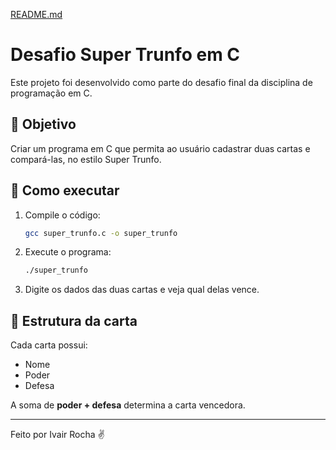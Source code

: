 [README.md](https://github.com/user-attachments/files/22200279/README.md)
# Desafio Super Trunfo em C

Este projeto foi desenvolvido como parte do desafio final da disciplina de programação em C.

## 🎯 Objetivo
Criar um programa em C que permita ao usuário cadastrar duas cartas e compará-las, no estilo Super Trunfo.

## 🚀 Como executar
1. Compile o código:
   ```bash
   gcc super_trunfo.c -o super_trunfo
   ```

2. Execute o programa:
   ```bash
   ./super_trunfo
   ```

3. Digite os dados das duas cartas e veja qual delas vence.

## 📝 Estrutura da carta
Cada carta possui:
- Nome
- Poder
- Defesa

A soma de **poder + defesa** determina a carta vencedora.

---
Feito por Ivair Rocha  ✌️
